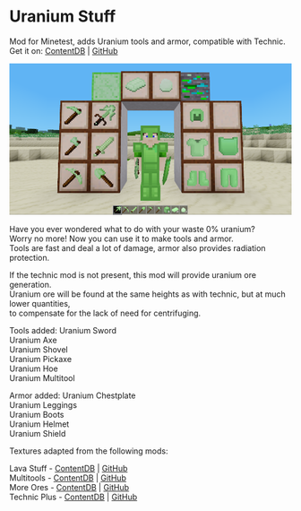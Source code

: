 # Uranium Stuff
Mod for Minetest, adds Uranium tools and armor, compatible with Technic.  
Get it on: [ContentDB](https://content.minetest.net/packages/Epoxum/uraniumstuff/) | [GitHub](https://github.com/cermak-petr/uraniumstuff)

![Screenshot](screenshot.png "Screenshot")

Have you ever wondered what to do with your waste 0% uranium?  
Worry no more! Now you can use it to make tools and armor.  
Tools are fast and deal a lot of damage, armor also provides radiation protection.  

If the technic mod is not present, this mod will provide uranium ore generation.  
Uranium ore will be found at the same heights as with technic, but at much lower quantities,  
to compensate for the lack of need for centrifuging.  

Tools added:
Uranium Sword  
Uranium Axe  
Uranium Shovel  
Uranium Pickaxe  
Uranium Hoe  
Uranium Multitool  
    
Armor added:
Uranium Chestplate  
Uranium Leggings  
Uranium Boots  
Uranium Helmet  
Uranium Shield  


Textures adapted from the following mods:  

Lava Stuff - [ContentDB](https://content.minetest.net/packages/Lone_Wolf/lavastuff/) | [GitHub](https://github.com/minetest-mods/lavastuff)  
Multitools - [ContentDB](https://content.minetest.net/packages/ChimneySwift/multitools/) | [GitHub](https://github.com/ChimneySwift/multitools)  
More Ores - [ContentDB](https://content.minetest.net/packages/Calinou/moreores/) | [GitHub](https://github.com/minetest-mods/moreores)  
Technic Plus - [ContentDB](https://content.minetest.net/packages/mt-mods/technic_plus/) | [GitHub](https://github.com/mt-mods/technic)  
